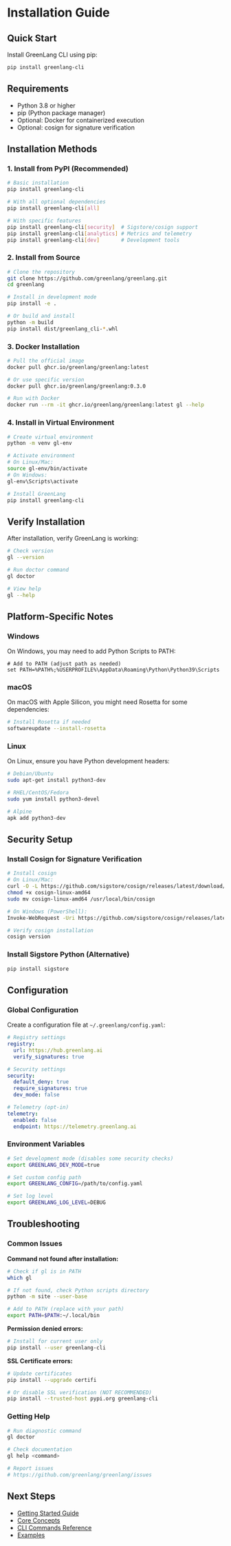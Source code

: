 # Installation Guide

## Quick Start

Install GreenLang CLI using pip:

```bash
pip install greenlang-cli
```

## Requirements

- Python 3.8 or higher
- pip (Python package manager)
- Optional: Docker for containerized execution
- Optional: cosign for signature verification

## Installation Methods

### 1. Install from PyPI (Recommended)

```bash
# Basic installation
pip install greenlang-cli

# With all optional dependencies
pip install greenlang-cli[all]

# With specific features
pip install greenlang-cli[security]  # Sigstore/cosign support
pip install greenlang-cli[analytics] # Metrics and telemetry
pip install greenlang-cli[dev]       # Development tools
```

### 2. Install from Source

```bash
# Clone the repository
git clone https://github.com/greenlang/greenlang.git
cd greenlang

# Install in development mode
pip install -e .

# Or build and install
python -m build
pip install dist/greenlang_cli-*.whl
```

### 3. Docker Installation

```bash
# Pull the official image
docker pull ghcr.io/greenlang/greenlang:latest

# Or use specific version
docker pull ghcr.io/greenlang/greenlang:0.3.0

# Run with Docker
docker run --rm -it ghcr.io/greenlang/greenlang:latest gl --help
```

### 4. Install in Virtual Environment

```bash
# Create virtual environment
python -m venv gl-env

# Activate environment
# On Linux/Mac:
source gl-env/bin/activate
# On Windows:
gl-env\Scripts\activate

# Install GreenLang
pip install greenlang-cli
```

## Verify Installation

After installation, verify GreenLang is working:

```bash
# Check version
gl --version

# Run doctor command
gl doctor

# View help
gl --help
```

## Platform-Specific Notes

### Windows

On Windows, you may need to add Python Scripts to PATH:

```batch
# Add to PATH (adjust path as needed)
set PATH=%PATH%;%USERPROFILE%\AppData\Roaming\Python\Python39\Scripts
```

### macOS

On macOS with Apple Silicon, you might need Rosetta for some dependencies:

```bash
# Install Rosetta if needed
softwareupdate --install-rosetta
```

### Linux

On Linux, ensure you have Python development headers:

```bash
# Debian/Ubuntu
sudo apt-get install python3-dev

# RHEL/CentOS/Fedora
sudo yum install python3-devel

# Alpine
apk add python3-dev
```

## Security Setup

### Install Cosign for Signature Verification

```bash
# Install cosign
# On Linux/Mac:
curl -O -L https://github.com/sigstore/cosign/releases/latest/download/cosign-linux-amd64
chmod +x cosign-linux-amd64
sudo mv cosign-linux-amd64 /usr/local/bin/cosign

# On Windows (PowerShell):
Invoke-WebRequest -Uri https://github.com/sigstore/cosign/releases/latest/download/cosign-windows-amd64.exe -OutFile cosign.exe

# Verify cosign installation
cosign version
```

### Install Sigstore Python (Alternative)

```bash
pip install sigstore
```

## Configuration

### Global Configuration

Create a configuration file at `~/.greenlang/config.yaml`:

```yaml
# Registry settings
registry:
  url: https://hub.greenlang.ai
  verify_signatures: true

# Security settings
security:
  default_deny: true
  require_signatures: true
  dev_mode: false

# Telemetry (opt-in)
telemetry:
  enabled: false
  endpoint: https://telemetry.greenlang.ai
```

### Environment Variables

```bash
# Set development mode (disables some security checks)
export GREENLANG_DEV_MODE=true

# Set custom config path
export GREENLANG_CONFIG=/path/to/config.yaml

# Set log level
export GREENLANG_LOG_LEVEL=DEBUG
```

## Troubleshooting

### Common Issues

**Command not found after installation:**
```bash
# Check if gl is in PATH
which gl

# If not found, check Python scripts directory
python -m site --user-base

# Add to PATH (replace with your path)
export PATH=$PATH:~/.local/bin
```

**Permission denied errors:**
```bash
# Install for current user only
pip install --user greenlang-cli
```

**SSL Certificate errors:**
```bash
# Update certificates
pip install --upgrade certifi

# Or disable SSL verification (NOT RECOMMENDED)
pip install --trusted-host pypi.org greenlang-cli
```

### Getting Help

```bash
# Run diagnostic command
gl doctor

# Check documentation
gl help <command>

# Report issues
# https://github.com/greenlang/greenlang/issues
```

## Next Steps

- [Getting Started Guide](getting-started.md)
- [Core Concepts](concepts.md)
- [CLI Commands Reference](cli/commands.md)
- [Examples](../examples/README.md)